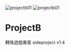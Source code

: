 ![projectb01](https://github.com/jiunfeng/ProjectB/assets/84163351/be613915-389d-43de-b286-c4eca7cae34e)
![projectb01](https://github.com/jiunfeng/ProjectB/assets/84163351/af4bc67b-fca5-4e5e-9a27-4f616c4bdeff)

# ProjectB

轉珠遊戲專案 sideproject
v1.4
